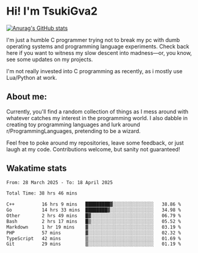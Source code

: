 # Hi! I'm TsukiGva2

[![Anurag's GitHub stats](https://github-readme-stats.vercel.app/api?username=tsukigva2&theme=gruvbox&show_icons=true)](https://github.com/anuraghazra/github-readme-stats)

I'm just a humble C programmer trying not to break my pc with dumb operating systems and programming language experiments. Check back here if you want to witness my slow descent into madness—or, you know, see some updates on my projects.

I'm not really invested into C programming as recently, as i mostly use Lua/Python at work.

## About me:

Currently, you'll find a random collection of things as I mess around with whatever catches my interest in the programming world. I also dabble in creating toy programming languages and lurk around r/ProgrammingLanguages, pretending to be a wizard.

Feel free to poke around my repositories, leave some feedback, or just laugh at my code. Contributions welcome, but sanity not guaranteed!


## Wakatime stats
<!--START_SECTION:waka-->

```txt
From: 28 March 2025 - To: 18 April 2025

Total Time: 38 hrs 46 mins

C++          16 hrs 9 mins   █████████▓░░░░░░░░░░░░░░░   38.86 %
Go           14 hrs 33 mins  ████████▓░░░░░░░░░░░░░░░░   34.98 %
Other        2 hrs 49 mins   █▓░░░░░░░░░░░░░░░░░░░░░░░   06.79 %
Bash         2 hrs 17 mins   █▒░░░░░░░░░░░░░░░░░░░░░░░   05.52 %
Markdown     1 hr 19 mins    ▓░░░░░░░░░░░░░░░░░░░░░░░░   03.19 %
PHP          57 mins         ▓░░░░░░░░░░░░░░░░░░░░░░░░   02.32 %
TypeScript   42 mins         ▒░░░░░░░░░░░░░░░░░░░░░░░░   01.69 %
Git          29 mins         ▒░░░░░░░░░░░░░░░░░░░░░░░░   01.19 %
```

<!--END_SECTION:waka-->

